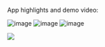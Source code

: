 App highlights and demo video:

![image](https://github.com/ChimiChumi/hiking-companion-app/assets/113592108/c524a3b0-c1f3-4ce0-bb32-5eb7430483e8)
![image](https://github.com/ChimiChumi/hiking-companion-app/assets/113592108/55d3771f-610a-4ac4-ab5f-0d8d4223bd50)
![image](https://github.com/ChimiChumi/hiking-companion-app/assets/113592108/487f4755-fff2-40d1-b7aa-21a46bf3a706)


[![](https://img.youtube.com/vi/lVpviqvRA4Y/0.jpg)](https://www.youtube.com/watch?v=lVpviqvRA4Y)
